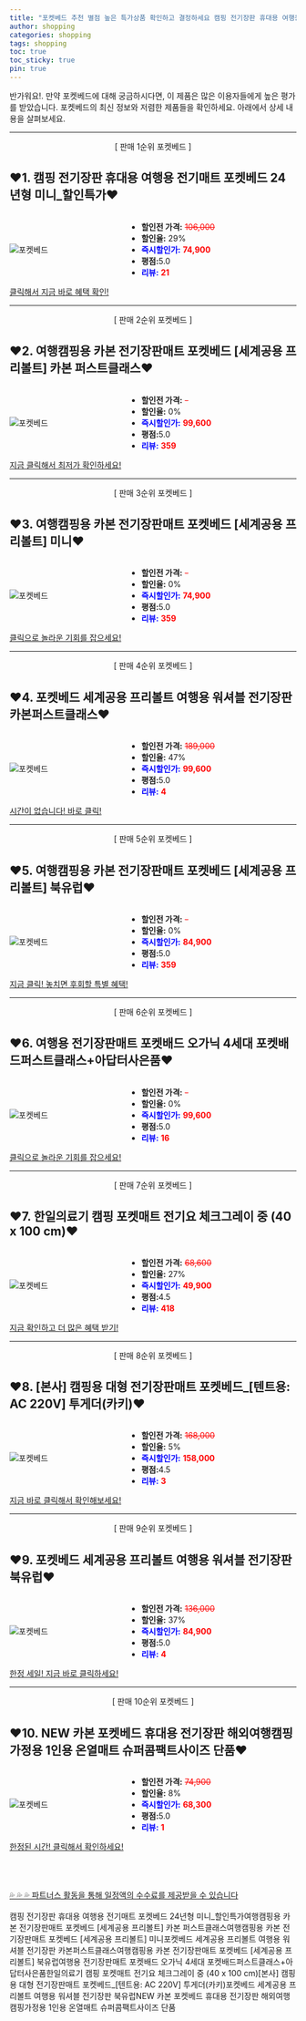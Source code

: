 ```yaml
---
title: "포켓베드 추천 별점 높은 특가상품 확인하고 결정하세요 캠핑 전기장판 휴대용 여행용 전기매트"
author: shopping
categories: shopping
tags: shopping
toc: true
toc_sticky: true
pin: true
---
```

반가워요!. 만약 포켓베드에 대해 궁금하시다면,  이 제품은 많은 이용자들에게 높은 평가를 받았습니다. 포켓베드의 최신 정보와 저렴한 제품들을 확인하세요. 아래에서 상세 내용을 살펴보세요.

---
<p class="toplist" style="margin: 0 auto; display: block; width: fit-content;">[ 판매 1순위 포켓베드 ]</p>

<h2><strong>❤️1. 캠핑 전기장판 휴대용 여행용 전기매트 포켓베드 24년형 미니_할인특가❤️</strong></h2>

<div style="display: flex; align-items: center;">
    <div style="flex: 0.4;">
        <img src="https://thumbnail9.coupangcdn.com/thumbnails/remote/230x230ex/image/vendor_inventory/e1e7/37daf7a6ed218d316f4981445a7f73a1b0919de4fc0268e4af3bac5aa477.jpg" alt="포켓베드" style="max-width: 100%;">
    </div>
    <div style="flex: 0.6; margin-left: 10px;">
        <ul>
            <li><strong>할인전 가격:</strong> <del style="color: red;">106,000</del></li>
            <li><strong>할인율:</strong> 29%</li>
            <li><span style='color:blue'><strong>즉시할인가:</strong></span> <span style='color:red'><strong>74,900</strong></span></li>
            <li><strong>평점:</strong>5.0</li>
            <li><span style='color:blue'><strong>리뷰:</strong></span> <span style='color:red'><strong>21</strong></span></li>
        </ul>
    </div>
</div>
<div class="center">
    <a href="https://William4Davisa.github.io?lptag=AF9450613&subid=githubio&pageKey=7770134174&traceid=V0-153&itemId=20974577053&vendorItemId=89154101804" class="myButton">
        클릭해서 지금 바로 혜택 확인!
    </a>
</div>


---
<p class="toplist" style="margin: 0 auto; display: block; width: fit-content;">[ 판매 2순위 포켓베드 ]</p>

<h2><strong>❤️2. 여행캠핑용 카본 전기장판매트 포켓베드 [세계공용 프리볼트] 카본 퍼스트클래스❤️</strong></h2>

<div style="display: flex; align-items: center;">
    <div style="flex: 0.4;">
        <img src="https://thumbnail9.coupangcdn.com/thumbnails/remote/230x230ex/image/vendor_inventory/703d/693fe0f18f6fc760042d6df3b443da8307f0fcd67ae9205b07afca3f8845.png" alt="포켓베드" style="max-width: 100%;">
    </div>
    <div style="flex: 0.6; margin-left: 10px;">
        <ul>
            <li><strong>할인전 가격:</strong> <del style="color: red;">-</del></li>
            <li><strong>할인율:</strong> 0%</li>
            <li><span style='color:blue'><strong>즉시할인가:</strong></span> <span style='color:red'><strong>99,600</strong></span></li>
            <li><strong>평점:</strong>5.0</li>
            <li><span style='color:blue'><strong>리뷰:</strong></span> <span style='color:red'><strong>359</strong></span></li>
        </ul>
    </div>
</div>
<div class="center">
    <a href="https://William4Davisa.github.io?lptag=AF9450613&subid=githubio&pageKey=7138817092&traceid=V0-153&itemId=17918882157&vendorItemId=85081501909" class="myButton">
        지금 클릭해서 최저가 확인하세요!
    </a>
</div>


---
<p class="toplist" style="margin: 0 auto; display: block; width: fit-content;">[ 판매 3순위 포켓베드 ]</p>

<h2><strong>❤️3. 여행캠핑용 카본 전기장판매트 포켓베드 [세계공용 프리볼트] 미니❤️</strong></h2>

<div style="display: flex; align-items: center;">
    <div style="flex: 0.4;">
        <img src="https://thumbnail10.coupangcdn.com/thumbnails/remote/230x230ex/image/vendor_inventory/5185/d27b2d8ed30dc25ccbfa700043dc90671d8693ba7799a64e8376da22c570.png" alt="포켓베드" style="max-width: 100%;">
    </div>
    <div style="flex: 0.6; margin-left: 10px;">
        <ul>
            <li><strong>할인전 가격:</strong> <del style="color: red;">-</del></li>
            <li><strong>할인율:</strong> 0%</li>
            <li><span style='color:blue'><strong>즉시할인가:</strong></span> <span style='color:red'><strong>74,900</strong></span></li>
            <li><strong>평점:</strong>5.0</li>
            <li><span style='color:blue'><strong>리뷰:</strong></span> <span style='color:red'><strong>359</strong></span></li>
        </ul>
    </div>
</div>
<div class="center">
    <a href="https://William4Davisa.github.io?lptag=AF9450613&subid=githubio&pageKey=7138817092&traceid=V0-153&itemId=17918882161&vendorItemId=85081501918" class="myButton">
        클릭으로 놀라운 기회를 잡으세요!
    </a>
</div>


---
<p class="toplist" style="margin: 0 auto; display: block; width: fit-content;">[ 판매 4순위 포켓베드 ]</p>

<h2><strong>❤️4. 포켓베드 세계공용 프리볼트 여행용 워셔블 전기장판 카본퍼스트클래스❤️</strong></h2>

<div style="display: flex; align-items: center;">
    <div style="flex: 0.4;">
        <img src="https://thumbnail7.coupangcdn.com/thumbnails/remote/230x230ex/image/vendor_inventory/27ec/a68a0c871d58fd419b21d9b6825a53b25f641c7d0ab6a457efdb33f4e73a.png" alt="포켓베드" style="max-width: 100%;">
    </div>
    <div style="flex: 0.6; margin-left: 10px;">
        <ul>
            <li><strong>할인전 가격:</strong> <del style="color: red;">189,000</del></li>
            <li><strong>할인율:</strong> 47%</li>
            <li><span style='color:blue'><strong>즉시할인가:</strong></span> <span style='color:red'><strong>99,600</strong></span></li>
            <li><strong>평점:</strong>5.0</li>
            <li><span style='color:blue'><strong>리뷰:</strong></span> <span style='color:red'><strong>4</strong></span></li>
        </ul>
    </div>
</div>
<div class="center">
    <a href="https://William4Davisa.github.io?lptag=AF9450613&subid=githubio&pageKey=7872113844&traceid=V0-153&itemId=21507685700&vendorItemId=88561216850" class="myButton">
        시간이 없습니다! 바로 클릭!
    </a>
</div>


---
<p class="toplist" style="margin: 0 auto; display: block; width: fit-content;">[ 판매 5순위 포켓베드 ]</p>

<h2><strong>❤️5. 여행캠핑용 카본 전기장판매트 포켓베드 [세계공용 프리볼트] 북유럽❤️</strong></h2>

<div style="display: flex; align-items: center;">
    <div style="flex: 0.4;">
        <img src="https://thumbnail7.coupangcdn.com/thumbnails/remote/230x230ex/image/vendor_inventory/9dd8/ac798a99ae35118a45ebe00c58f8e973cdeaeb4a88a584b4828f52377140.png" alt="포켓베드" style="max-width: 100%;">
    </div>
    <div style="flex: 0.6; margin-left: 10px;">
        <ul>
            <li><strong>할인전 가격:</strong> <del style="color: red;">-</del></li>
            <li><strong>할인율:</strong> 0%</li>
            <li><span style='color:blue'><strong>즉시할인가:</strong></span> <span style='color:red'><strong>84,900</strong></span></li>
            <li><strong>평점:</strong>5.0</li>
            <li><span style='color:blue'><strong>리뷰:</strong></span> <span style='color:red'><strong>359</strong></span></li>
        </ul>
    </div>
</div>
<div class="center">
    <a href="https://William4Davisa.github.io?lptag=AF9450613&subid=githubio&pageKey=7138817092&traceid=V0-153&itemId=17918882148&vendorItemId=85081501892" class="myButton">
        지금 클릭! 놓치면 후회할 특별 혜택!
    </a>
</div>


---
<p class="toplist" style="margin: 0 auto; display: block; width: fit-content;">[ 판매 6순위 포켓베드 ]</p>

<h2><strong>❤️6. 여행용 전기장판매트 포켓배드 오가닉 4세대 포켓배드퍼스트클래스+아답터사은품❤️</strong></h2>

<div style="display: flex; align-items: center;">
    <div style="flex: 0.4;">
        <img src="https://thumbnail10.coupangcdn.com/thumbnails/remote/230x230ex/image/vendor_inventory/fea3/38ab847c458586daab180f1b0b99bdc6dc70967f1c35193dfcd30e3846ae.jpg" alt="포켓베드" style="max-width: 100%;">
    </div>
    <div style="flex: 0.6; margin-left: 10px;">
        <ul>
            <li><strong>할인전 가격:</strong> <del style="color: red;">-</del></li>
            <li><strong>할인율:</strong> 0%</li>
            <li><span style='color:blue'><strong>즉시할인가:</strong></span> <span style='color:red'><strong>99,600</strong></span></li>
            <li><strong>평점:</strong>5.0</li>
            <li><span style='color:blue'><strong>리뷰:</strong></span> <span style='color:red'><strong>16</strong></span></li>
        </ul>
    </div>
</div>
<div class="center">
    <a href="https://William4Davisa.github.io?lptag=AF9450613&subid=githubio&pageKey=1101648658&traceid=V0-153&itemId=19587371892&vendorItemId=86694782028" class="myButton">
        클릭으로 놀라운 기회를 잡으세요!
    </a>
</div>


---
<p class="toplist" style="margin: 0 auto; display: block; width: fit-content;">[ 판매 7순위 포켓베드 ]</p>

<h2><strong>❤️7. 한일의료기 캠핑 포켓매트 전기요 체크그레이 중 (40 x 100 cm)❤️</strong></h2>

<div style="display: flex; align-items: center;">
    <div style="flex: 0.4;">
        <img src="https://thumbnail8.coupangcdn.com/thumbnails/remote/230x230ex/image/retail/images/5059174508635150-4a635363-0d15-42cf-bfdf-3779b20ea15e.jpg" alt="포켓베드" style="max-width: 100%;">
    </div>
    <div style="flex: 0.6; margin-left: 10px;">
        <ul>
            <li><strong>할인전 가격:</strong> <del style="color: red;">68,600</del></li>
            <li><strong>할인율:</strong> 27%</li>
            <li><span style='color:blue'><strong>즉시할인가:</strong></span> <span style='color:red'><strong>49,900</strong></span></li>
            <li><strong>평점:</strong>4.5</li>
            <li><span style='color:blue'><strong>리뷰:</strong></span> <span style='color:red'><strong>418</strong></span></li>
        </ul>
    </div>
</div>
<div class="center">
    <a href="https://William4Davisa.github.io?lptag=AF9450613&subid=githubio&pageKey=6143253073&traceid=V0-153&itemId=11802174271&vendorItemId=79075740112" class="myButton">
        지금 확인하고 더 많은 혜택 받기!
    </a>
</div>


---
<p class="toplist" style="margin: 0 auto; display: block; width: fit-content;">[ 판매 8순위 포켓베드 ]</p>

<h2><strong>❤️8. [본사] 캠핑용 대형 전기장판매트 포켓베드_[텐트용: AC 220V] 투게더(카키)❤️</strong></h2>

<div style="display: flex; align-items: center;">
    <div style="flex: 0.4;">
        <img src="https://thumbnail9.coupangcdn.com/thumbnails/remote/230x230ex/image/vendor_inventory/b76e/316c8b0d58209905676c577e2a4f53d92af58ee808ddb5dafa45c325e6b7.jpg" alt="포켓베드" style="max-width: 100%;">
    </div>
    <div style="flex: 0.6; margin-left: 10px;">
        <ul>
            <li><strong>할인전 가격:</strong> <del style="color: red;">168,000</del></li>
            <li><strong>할인율:</strong> 5%</li>
            <li><span style='color:blue'><strong>즉시할인가:</strong></span> <span style='color:red'><strong>158,000</strong></span></li>
            <li><strong>평점:</strong>4.5</li>
            <li><span style='color:blue'><strong>리뷰:</strong></span> <span style='color:red'><strong>3</strong></span></li>
        </ul>
    </div>
</div>
<div class="center">
    <a href="https://William4Davisa.github.io?lptag=AF9450613&subid=githubio&pageKey=6773383945&traceid=V0-153&itemId=15909799322&vendorItemId=83117387117" class="myButton">
        지금 바로 클릭해서 확인해보세요!
    </a>
</div>


---
<p class="toplist" style="margin: 0 auto; display: block; width: fit-content;">[ 판매 9순위 포켓베드 ]</p>

<h2><strong>❤️9. 포켓베드 세계공용 프리볼트 여행용 워셔블 전기장판 북유럽❤️</strong></h2>

<div style="display: flex; align-items: center;">
    <div style="flex: 0.4;">
        <img src="https://thumbnail10.coupangcdn.com/thumbnails/remote/230x230ex/image/vendor_inventory/2b5a/9a2c7384b5f663eb1752d78594fe5efb7513cf960d42f436f7aef41428b6.png" alt="포켓베드" style="max-width: 100%;">
    </div>
    <div style="flex: 0.6; margin-left: 10px;">
        <ul>
            <li><strong>할인전 가격:</strong> <del style="color: red;">136,000</del></li>
            <li><strong>할인율:</strong> 37%</li>
            <li><span style='color:blue'><strong>즉시할인가:</strong></span> <span style='color:red'><strong>84,900</strong></span></li>
            <li><strong>평점:</strong>5.0</li>
            <li><span style='color:blue'><strong>리뷰:</strong></span> <span style='color:red'><strong>4</strong></span></li>
        </ul>
    </div>
</div>
<div class="center">
    <a href="https://William4Davisa.github.io?lptag=AF9450613&subid=githubio&pageKey=7872113844&traceid=V0-153&itemId=21507685699&vendorItemId=88561216844" class="myButton">
        한정 세일! 지금 바로 클릭하세요!
    </a>
</div>


---
<p class="toplist" style="margin: 0 auto; display: block; width: fit-content;">[ 판매 10순위 포켓베드 ]</p>

<h2><strong>❤️10. NEW 카본 포켓베드 휴대용 전기장판 해외여행캠핑가정용 1인용 온열매트 슈퍼콤팩트사이즈 단품❤️</strong></h2>

<div style="display: flex; align-items: center;">
    <div style="flex: 0.4;">
        <img src="https://thumbnail9.coupangcdn.com/thumbnails/remote/230x230ex/image/vendor_inventory/d167/5708126cce30395f5fdc1cd5334596b7668e880d4ea918f394cdd01a41bf.jpg" alt="포켓베드" style="max-width: 100%;">
    </div>
    <div style="flex: 0.6; margin-left: 10px;">
        <ul>
            <li><strong>할인전 가격:</strong> <del style="color: red;">74,900</del></li>
            <li><strong>할인율:</strong> 8%</li>
            <li><span style='color:blue'><strong>즉시할인가:</strong></span> <span style='color:red'><strong>68,300</strong></span></li>
            <li><strong>평점:</strong>5.0</li>
            <li><span style='color:blue'><strong>리뷰:</strong></span> <span style='color:red'><strong>1</strong></span></li>
        </ul>
    </div>
</div>
<div class="center">
    <a href="https://William4Davisa.github.io?lptag=AF9450613&subid=githubio&pageKey=7722655851&traceid=V0-153&itemId=20730555304&vendorItemId=79650444648" class="myButton">
        한정된 시간! 클릭해서 확인하세요!
    </a>
</div>

<br><br><br>[💦 💦 💦 파트너스 활동을 통해 일정액의 수수료를 제공받을 수 있습니다](https://link.coupang.com/a/bcpT2c)<br><br>캠핑 전기장판 휴대용 여행용 전기매트 포켓베드 24년형 미니_할인특가여행캠핑용 카본 전기장판매트 포켓베드 [세계공용 프리볼트] 카본 퍼스트클래스여행캠핑용 카본 전기장판매트 포켓베드 [세계공용 프리볼트] 미니포켓베드 세계공용 프리볼트 여행용 워셔블 전기장판 카본퍼스트클래스여행캠핑용 카본 전기장판매트 포켓베드 [세계공용 프리볼트] 북유럽여행용 전기장판매트 포켓배드 오가닉 4세대 포켓배드퍼스트클래스+아답터사은품한일의료기 캠핑 포켓매트 전기요 체크그레이 중 (40 x 100 cm)[본사] 캠핑용 대형 전기장판매트 포켓베드_[텐트용: AC 220V] 투게더(카키)포켓베드 세계공용 프리볼트 여행용 워셔블 전기장판 북유럽NEW 카본 포켓베드 휴대용 전기장판 해외여행캠핑가정용 1인용 온열매트 슈퍼콤팩트사이즈 단품